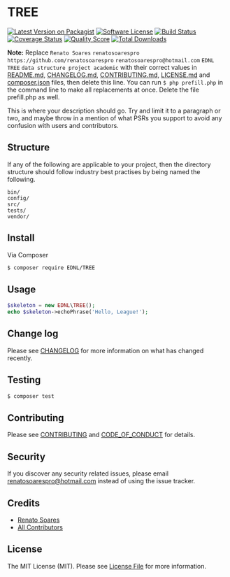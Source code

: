 # TREE

[![Latest Version on Packagist][ico-version]][link-packagist]
[![Software License][ico-license]](LICENSE.md)
[![Build Status][ico-travis]][link-travis]
[![Coverage Status][ico-scrutinizer]][link-scrutinizer]
[![Quality Score][ico-code-quality]][link-code-quality]
[![Total Downloads][ico-downloads]][link-downloads]

**Note:** Replace ```Renato Soares``` ```renatosoarespro``` ```https://github.com/renatosoarespro``` ```renatosoarespro@hotmail.com``` ```EDNL``` ```TREE``` ```data structure project academic``` with their correct values in [README.md](README.md), [CHANGELOG.md](CHANGELOG.md), [CONTRIBUTING.md](CONTRIBUTING.md), [LICENSE.md](LICENSE.md) and [composer.json](composer.json) files, then delete this line. You can run `$ php prefill.php` in the command line to make all replacements at once. Delete the file prefill.php as well.

This is where your description should go. Try and limit it to a paragraph or two, and maybe throw in a mention of what
PSRs you support to avoid any confusion with users and contributors.

## Structure

If any of the following are applicable to your project, then the directory structure should follow industry best practises by being named the following.

```
bin/        
config/
src/
tests/
vendor/
```


## Install

Via Composer

``` bash
$ composer require EDNL/TREE
```

## Usage

``` php
$skeleton = new EDNL\TREE();
echo $skeleton->echoPhrase('Hello, League!');
```

## Change log

Please see [CHANGELOG](CHANGELOG.md) for more information on what has changed recently.

## Testing

``` bash
$ composer test
```

## Contributing

Please see [CONTRIBUTING](CONTRIBUTING.md) and [CODE_OF_CONDUCT](CODE_OF_CONDUCT.md) for details.

## Security

If you discover any security related issues, please email renatosoarespro@hotmail.com instead of using the issue tracker.

## Credits

- [Renato Soares][link-author]
- [All Contributors][link-contributors]

## License

The MIT License (MIT). Please see [License File](LICENSE.md) for more information.

[ico-version]: https://img.shields.io/packagist/v/EDNL/TREE.svg?style=flat-square
[ico-license]: https://img.shields.io/badge/license-MIT-brightgreen.svg?style=flat-square
[ico-travis]: https://img.shields.io/travis/EDNL/TREE/master.svg?style=flat-square
[ico-scrutinizer]: https://img.shields.io/scrutinizer/coverage/g/EDNL/TREE.svg?style=flat-square
[ico-code-quality]: https://img.shields.io/scrutinizer/g/EDNL/TREE.svg?style=flat-square
[ico-downloads]: https://img.shields.io/packagist/dt/EDNL/TREE.svg?style=flat-square

[link-packagist]: https://packagist.org/packages/EDNL/TREE
[link-travis]: https://travis-ci.org/EDNL/TREE
[link-scrutinizer]: https://scrutinizer-ci.com/g/EDNL/TREE/code-structure
[link-code-quality]: https://scrutinizer-ci.com/g/EDNL/TREE
[link-downloads]: https://packagist.org/packages/EDNL/TREE
[link-author]: https://github.com/renatosoarespro
[link-contributors]: ../../contributors
